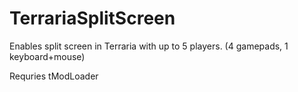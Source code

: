 # TerrariaSplitScreen

Enables split screen in Terraria with up to 5 players. (4 gamepads, 1 keyboard+mouse)

Requries tModLoader
